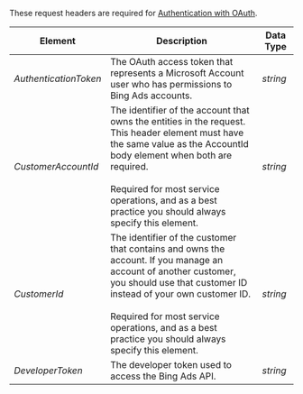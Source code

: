 These request headers are required for [Authentication with OAuth](~/concepts/authentication-with-oauth.md).

|Element|Description|Data Type|
|-----------|---------------|-------------|
|*AuthenticationToken*|The OAuth access token that represents a Microsoft Account user who has permissions to Bing Ads accounts.|*string*|
|*CustomerAccountId*|The identifier of the account that owns the entities in the request. This header element must have the same value as the AccountId body element when both are required.<br /><br />Required for most service operations, and as a best practice you should always specify this element.|*string*|
|*CustomerId*|The identifier of the customer that contains and owns the account. If you manage an account of another customer, you should use that customer ID instead of your own customer ID.<br /><br />Required for most service operations, and as a best practice you should always specify this element.|*string*|
|*DeveloperToken*|The developer token used to access the Bing Ads API.|*string*|
